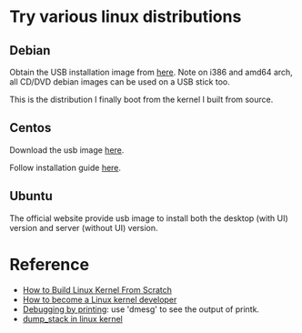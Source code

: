 # Try various linux distributions

## Debian
Obtain the USB installation image from [here](https://www.debian.org/CD/). Note on i386 and amd64 arch, all CD/DVD debian images can be used on a USB stick too.

This is the distribution I finally boot from the kernel I built from source.

## Centos
Download the usb image [here](https://mirrors.vcea.wsu.edu/centos/7.9.2009/isos/x86_64/CentOS-7-x86_64-Minimal-2009.iso).

Follow installation guide [here](https://docs.centos.org/en-US/centos/install-guide/Simple_Installation/).

## Ubuntu
The official website provide usb image to install both the desktop (with UI) version and server (without UI) version.

# Reference
- [How to Build Linux Kernel From Scratch](https://phoenixnap.com/kb/build-linux-kernel)
- [How to become a Linux kernel developer](https://medium.com/@azerella/how-to-become-a-linux-kernel-developer-20774c72ab07)
- [Debugging by printing](https://elinux.org/Debugging_by_printing): use 'dmesg' to see the output of printk.
- [dump\_stack in linux kernel](https://embeddedguruji.blogspot.com/2019/05/linux-device-driver-example-for.html)
